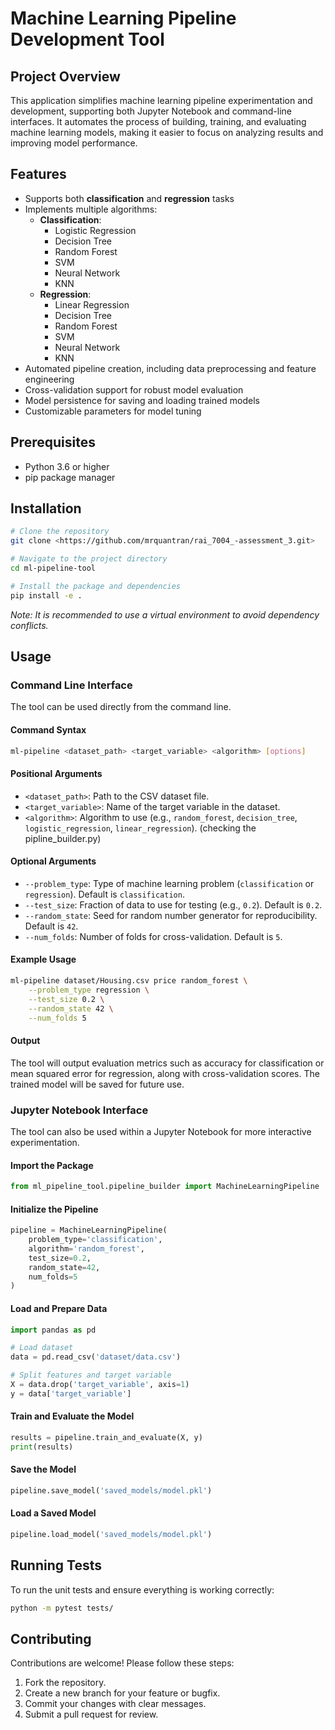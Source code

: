 # Machine Learning Pipeline Development Tool

## Project Overview

This application simplifies machine learning pipeline experimentation and development, supporting both Jupyter Notebook and command-line interfaces. It automates the process of building, training, and evaluating machine learning models, making it easier to focus on analyzing results and improving model performance.

## Features

- Supports both **classification** and **regression** tasks
- Implements multiple algorithms:
  - **Classification**:
    - Logistic Regression
    - Decision Tree
    - Random Forest
    - SVM
    - Neural Network
    - KNN
  - **Regression**:
    - Linear Regression
    - Decision Tree
    - Random Forest
    - SVM
    - Neural Network
    - KNN
- Automated pipeline creation, including data preprocessing and feature engineering
- Cross-validation support for robust model evaluation
- Model persistence for saving and loading trained models
- Customizable parameters for model tuning

## Prerequisites

- Python 3.6 or higher
- pip package manager

## Installation

```bash
# Clone the repository
git clone <https://github.com/mrquantran/rai_7004_-assessment_3.git>

# Navigate to the project directory
cd ml-pipeline-tool

# Install the package and dependencies
pip install -e .
```

*Note: It is recommended to use a virtual environment to avoid dependency conflicts.*

## Usage

### Command Line Interface

The tool can be used directly from the command line.

#### Command Syntax

```bash
ml-pipeline <dataset_path> <target_variable> <algorithm> [options]
```

#### Positional Arguments

- `<dataset_path>`: Path to the CSV dataset file.
- `<target_variable>`: Name of the target variable in the dataset.
- `<algorithm>`: Algorithm to use (e.g., `random_forest`, `decision_tree`, `logistic_regression`, `linear_regression`). (checking the pipline_builder.py)

#### Optional Arguments

- `--problem_type`: Type of machine learning problem (`classification` or `regression`). Default is `classification`.
- `--test_size`: Fraction of data to use for testing (e.g., `0.2`). Default is `0.2`.
- `--random_state`: Seed for random number generator for reproducibility. Default is `42`.
- `--num_folds`: Number of folds for cross-validation. Default is `5`.

#### Example Usage

```bash
ml-pipeline dataset/Housing.csv price random_forest \
    --problem_type regression \
    --test_size 0.2 \
    --random_state 42 \
    --num_folds 5
```

#### Output

The tool will output evaluation metrics such as accuracy for classification or mean squared error for regression, along with cross-validation scores. The trained model will be saved for future use.

### Jupyter Notebook Interface

The tool can also be used within a Jupyter Notebook for more interactive experimentation.

#### Import the Package

```python
from ml_pipeline_tool.pipeline_builder import MachineLearningPipeline
```

#### Initialize the Pipeline

```python
pipeline = MachineLearningPipeline(
    problem_type='classification',
    algorithm='random_forest',
    test_size=0.2,
    random_state=42,
    num_folds=5
)
```

#### Load and Prepare Data

```python
import pandas as pd

# Load dataset
data = pd.read_csv('dataset/data.csv')

# Split features and target variable
X = data.drop('target_variable', axis=1)
y = data['target_variable']
```

#### Train and Evaluate the Model

```python
results = pipeline.train_and_evaluate(X, y)
print(results)
```

#### Save the Model

```python
pipeline.save_model('saved_models/model.pkl')
```

#### Load a Saved Model

```python
pipeline.load_model('saved_models/model.pkl')
```

## Running Tests

To run the unit tests and ensure everything is working correctly:

```bash
python -m pytest tests/
```

## Contributing

Contributions are welcome! Please follow these steps:

1. Fork the repository.
2. Create a new branch for your feature or bugfix.
3. Commit your changes with clear messages.
4. Submit a pull request for review.